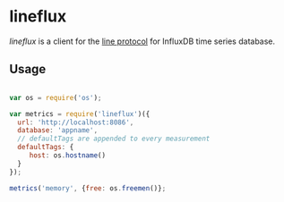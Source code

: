 lineflux
========

*lineflux* is a client for the [line protocol](https://influxdb.com/docs/v0.9/write_protocols/write_syntax.html)
for InfluxDB time series database.


## Usage

```javascript

var os = require('os');

var metrics = require('lineflux')({
  url: 'http://localhost:8086',
  database: 'appname',
  // defaultTags are appended to every measurement
  defaultTags: {
     host: os.hostname()
  }
});

metrics('memory', {free: os.freemen()};

```
